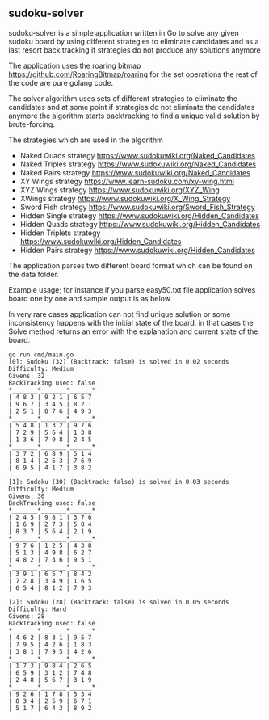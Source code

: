 ## sudoku-solver

sudoku-solver is a simple application written in Go to solve any given sudoku board by using
different strategies to eliminate candidates and as a last resort back tracking if strategies 
do not produce any solutions anymore

The application uses the roaring bitmap https://github.com/RoaringBitmap/roaring for the set 
operations the rest of the code are pure golang code.

The solver algorithm uses sets of different strategies to eliminate the candidates and at some point
if strategies do not eliminate the candidates anymore the algorithm starts backtracking to find 
a unique valid solution by brute-forcing.

The strategies which are used in the algorithm

- Naked Quads strategy https://www.sudokuwiki.org/Naked_Candidates
- Naked Triples strategy https://www.sudokuwiki.org/Naked_Candidates
- Naked Pairs strategy https://www.sudokuwiki.org/Naked_Candidates
- XY Wings strategy https://www.learn-sudoku.com/xy-wing.html
- XYZ Wings strategy https://www.sudokuwiki.org/XYZ_Wing
- XWings strategy https://www.sudokuwiki.org/X_Wing_Strategy
- Sword Fish strategy https://www.sudokuwiki.org/Sword_Fish_Strategy
- Hidden Single strategy https://www.sudokuwiki.org/Hidden_Candidates
- Hidden Quads strategy https://www.sudokuwiki.org/Hidden_Candidates
- Hidden Triplets strategy https://www.sudokuwiki.org/Hidden_Candidates
- Hidden Pairs strategy https://www.sudokuwiki.org/Hidden_Candidates

The application parses two different board format which can be found on the data folder.

Example usage; for instance if you parse easy50.txt file application solves
board one by one and sample output is as below

In very rare cases application can not find unique solution or some inconsistency
happens with the initial state of the board, in that cases the Solve method returns an error
with the explanation and current state of the board.


```
go run cmd/main.go
[0]: Sudoku (32) (Backtrack: false) is solved in 0.02 seconds
Difficulty: Medium
Givens: 32
BackTracking used: false
*_______*_______*______*
| 4 8 3 | 9 2 1 | 6 5 7 
| 9 6 7 | 3 4 5 | 8 2 1 
| 2 5 1 | 8 7 6 | 4 9 3 
*_______*_______*______*
| 5 4 8 | 1 3 2 | 9 7 6 
| 7 2 9 | 5 6 4 | 1 3 8 
| 1 3 6 | 7 9 8 | 2 4 5 
*_______*_______*______*
| 3 7 2 | 6 8 9 | 5 1 4 
| 8 1 4 | 2 5 3 | 7 6 9 
| 6 9 5 | 4 1 7 | 3 8 2 

[1]: Sudoku (30) (Backtrack: false) is solved in 0.03 seconds
Difficulty: Medium
Givens: 30
BackTracking used: false
*_______*_______*______*
| 2 4 5 | 9 8 1 | 3 7 6 
| 1 6 9 | 2 7 3 | 5 8 4 
| 8 3 7 | 5 6 4 | 2 1 9 
*_______*_______*______*
| 9 7 6 | 1 2 5 | 4 3 8 
| 5 1 3 | 4 9 8 | 6 2 7 
| 4 8 2 | 7 3 6 | 9 5 1 
*_______*_______*______*
| 3 9 1 | 6 5 7 | 8 4 2 
| 7 2 8 | 3 4 9 | 1 6 5 
| 6 5 4 | 8 1 2 | 7 9 3 

[2]: Sudoku (28) (Backtrack: false) is solved in 0.05 seconds
Difficulty: Hard
Givens: 28
BackTracking used: false
*_______*_______*______*
| 4 6 2 | 8 3 1 | 9 5 7 
| 7 9 5 | 4 2 6 | 1 8 3 
| 3 8 1 | 7 9 5 | 4 2 6 
*_______*_______*______*
| 1 7 3 | 9 8 4 | 2 6 5 
| 6 5 9 | 3 1 2 | 7 4 8 
| 2 4 8 | 5 6 7 | 3 1 9 
*_______*_______*______*
| 9 2 6 | 1 7 8 | 5 3 4 
| 8 3 4 | 2 5 9 | 6 7 1 
| 5 1 7 | 6 4 3 | 8 9 2 
```
